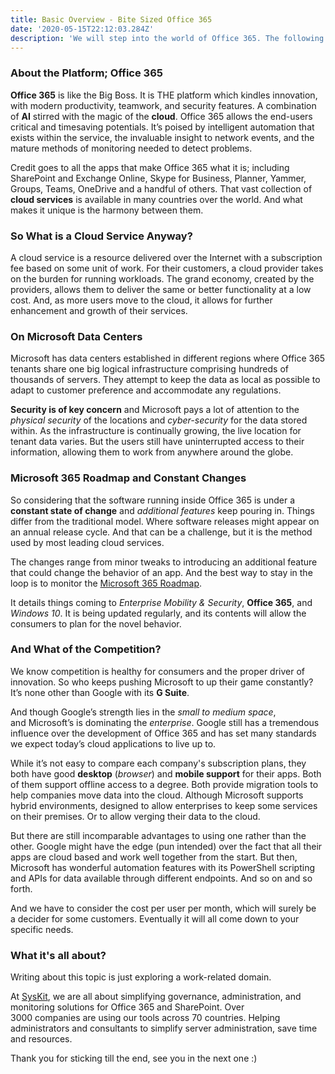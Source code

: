 ```yaml
---
title: Basic Overview - Bite Sized Office 365
date: '2020-05-15T22:12:03.284Z'
description: 'We will step into the world of Office 365. The following notes resulted from my reading of the book Office 365 for IT Pros. To explore this topic in much greater detail, I highly recommend getting that book. And supporting its original authors :)'
---
```


### About the Platform; Office 365

**Office 365** is like the Big Boss. It is THE platform which kindles innovation, with modern productivity, teamwork, and security features. A combination of **AI** stirred with the magic of the **cloud**. Office 365 allows the end-users critical and timesaving potentials. It’s poised by intelligent automation that exists within the service, the invaluable insight to network events, and the mature methods of monitoring needed to detect problems.

Credit goes to all the apps that make Office 365 what it is; including SharePoint and Exchange Online, Skype for Business, Planner, Yammer, Groups, Teams, OneDrive and a handful of others. That vast collection of **cloud services** is available in many countries over the world. And what makes it unique is the harmony between them.

### So What is a Cloud Service Anyway?

A cloud service is a resource delivered over the Internet with a subscription fee based on some unit of work. For their customers, a cloud provider takes on the burden for running workloads. The grand economy, created by the providers, allows them to deliver the same or better functionality at a low cost. And, as more users move to the cloud, it allows for further enhancement and growth of their services.

### On Microsoft Data Centers

Microsoft has data centers established in different regions where Office 365 tenants share one big logical infrastructure comprising hundreds of thousands of servers. They attempt to keep the data as local as possible to adapt to customer preference and accommodate any regulations.

**Security is of key concern** and Microsoft pays a lot of attention to the _physical security_ of the locations and _cyber-security_ for the data stored within. As the infrastructure is continually growing, the live location for tenant data varies. But the users still have uninterrupted access to their information, allowing them to work from anywhere around the globe.

### Microsoft 365 Roadmap and Constant Changes

So considering that the software running inside Office 365 is under a **constant state of change** and _additional features_ keep pouring in. Things differ from the traditional model. Where software releases might appear on an annual release cycle. And that can be a challenge, but it is the method used by most leading cloud services.

The changes range from minor tweaks to introducing an additional feature that could change the behavior of an app. And the best way to stay in the loop is to monitor the [Microsoft 365 Roadmap](https://www.microsoft.com/en-us/microsoft-365/roadmap?filters=O365).

It details things coming to _Enterprise Mobility & Security_, **Office 365**, and _Windows 10_. It is being updated regularly, and its contents will allow the consumers to plan for the novel behavior.

### And What of the Competition?

We know competition is healthy for consumers and the proper driver of innovation. So who keeps pushing Microsoft to up their game constantly? It’s none other than Google with its **G Suite**.

And though Google’s strength lies in the _small to medium space_, and Microsoft’s is dominating the _enterprise_. Google still has a tremendous influence over the development of Office 365 and has set many standards we expect today’s cloud applications to live up to.

While it’s not easy to compare each company's subscription plans, they both have good **desktop** (_browser_) and **mobile support** for their apps. Both of them support offline access to a degree. Both provide migration tools to help companies move data into the cloud. Although Microsoft supports hybrid environments, designed to allow enterprises to keep some services on their premises. Or to allow verging their data to the cloud.

But there are still incomparable advantages to using one rather than the other. Google might have the edge (pun intended) over the fact that all their apps are cloud based and work well together from the start. But then, Microsoft has wonderful automation features with its PowerShell scripting and APIs for data available through different endpoints. And so on and so forth.

And we have to consider the cost per user per month, which will surely be a decider for some customers. Eventually it will all come down to your specific needs.

### What it's all about?

Writing about this topic is just exploring a work-related domain.

At [SysKit](https://www.syskit.com/?utm_source=backtofrontend&utm_medium=blog_post&utm_campaign=brand_boost), we are all about simplifying governance, administration, and monitoring solutions for Office 365 and SharePoint. Over 3000 companies are using our tools across 70 countries. Helping administrators and consultants to simplify server administration, save time and resources.

Thank you for sticking till the end, see you in the next one :)
